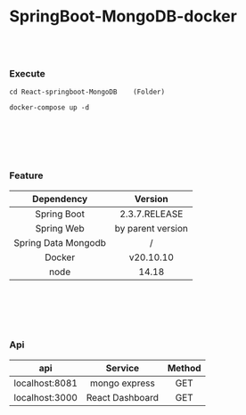 # SpringBoot-MongoDB-docker

<br>
<br>

### Execute
```
cd React-springboot-MongoDB    (Folder)
```
```
docker-compose up -d
```

<br>
<br>
<br>
<br>

### Feature

| Dependency | Version |
| :----: | :----: |
| Spring Boot | 2.3.7.RELEASE |
| Spring Web | by parent version |
| Spring Data Mongodb | / |
| Docker| v20.10.10 |
| node| 14.18 |

<br>
<br>
<br>
<br>

###  Api
| api | Service | Method |
| :----: | :----: | :----: |
| localhost:8081 | mongo express | GET |
| localhost:3000| React Dashboard | GET |